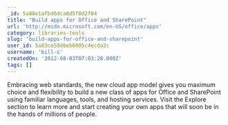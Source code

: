 ```yaml
---
_id: 5a88e1afbd6dca0d5f0d2f84
title: "Build apps for Office and SharePoint"
url: 'http://msdn.microsoft.com/en-US/office/apps'
category: libraries-tools
slug: 'build-apps-for-office-and-sharepoint'
user_id: 5a83ce59d6eb0005c4ecda2c
username: 'bill-s'
createdOn: '2012-08-03T07:03:28.000Z'
tags: []
---
```


Embracing web standards, the new cloud app model gives you maximum choice and flexibility to build a new class of apps for Office and SharePoint using familiar languages, tools, and hosting services. Visit the Explore section to learn more and start creating your own apps that will soon be in the hands of millions of people.
